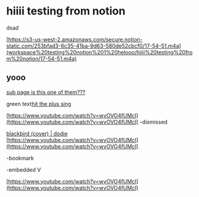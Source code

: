 # hiiii testing from notion

dsad

[https://s3-us-west-2.amazonaws.com/secure.notion-static.com/253bfad3-6c35-41ba-9d63-580de52cbcf0/17-54-51.m4a](workspace%20testing%20notion%201%20helooo/hiiii%20testing%20from%20notion/17-54-51.m4a)

## yooo <a id="3264fdd7-e5fb-47f3-bd8a-6bc7313b2e51"></a>

[sub page is this one of them???](workspace%20testing%20notion%201%20helooo/hiiii%20testing%20from%20notion/sub%20page%20is%20this%20one%20of%20them.html)

green text[hit the plus sing](workspace%20testing%20notion%201%20helooo/hiiii%20testing%20from%20notion/hit%20the%20plus%20sing.html)

[https://www.youtube.com/watch?v=wvOVO4fUMcI](https://www.youtube.com/watch?v=wvOVO4fUMcI) -dismissed

[blackbird \(cover\) \| dodie](https://www.youtube.com/watch?v=wvOVO4fUMcI)  
[https://www.youtube.com/watch?v=wvOVO4fUMcI](https://www.youtube.com/watch?v=wvOVO4fUMcI)

-bookmark

-embedded V

[https://www.youtube.com/watch?v=wvOVO4fUMcI](https://www.youtube.com/watch?v=wvOVO4fUMcI)

